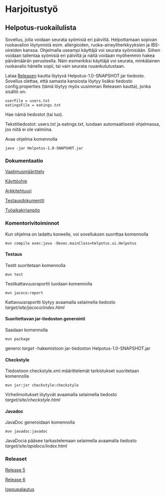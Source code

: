 # Harjoitustyö

## Helpotus-ruokailulista

Sovellus, jolla voidaan seurata syömisiä eri päiviltä. Helpottamaan sopivan ruokavalion löytymistä esim. allergioiden, ruoka-aineyliherkkyyksien ja IBS-oireiden kanssa. 
Ohjelmalla useampi käyttäjä voi seurata syömisiään. Siihen voidaan tallentaa syömisiä eri päiviltä ja näitä voidaan myöhemmin hakea päivämäärän perusteella. Näin esimerkiksi käyttäjä voi seurata, minkälainen ruokavalio hänelle sopii, tai vain seurata ruuankulutustaan.

Lataa [Releasen](https://github.com/KilpiV/ot-harjoitustyo/releases/tag/loppupalautus) kautta löytyvä Helpotus-1.0-SNAPSHOT.jar tiedosto.
Sovellus olettaa, että samasta kansiosta löytyy lisäksi tiedosto config.properties (tämä löytyy myös uusimman Releasen kautta), jonka sisältö on:
```
userFile = users.txt
eatingsFile = eatings.txt
```
Hae nämä tiedostot (tai luo).

Tekstitiedostot: users.txt ja eatings.txt, luodaan automaattisesti ohjelmassa, jos niitä ei ole valmiina. 

Avaa ohjelma komennolla
```
java -jar Helpotus-1.0-SNAPSHOT.jar
```

### Dokumentaatio

[Vaatimusmäärittely](https://github.com/KilpiV/ot-harjoitustyo/blob/master/Dokumentaatio/Vaatimusm%C3%A4%C3%A4rittely_Helpotus.md)

[Käyttöohje](https://github.com/KilpiV/ot-harjoitustyo/blob/master/Dokumentaatio/K%C3%A4ytt%C3%B6ohje.md)

[Arkkitehtuuri](https://github.com/KilpiV/ot-harjoitustyo/blob/master/Dokumentaatio/Arkkitehtuuri.md)

[Testausdokumentti](https://github.com/KilpiV/ot-harjoitustyo/blob/master/Dokumentaatio/Testausdokumentti.md)

[Työaikakirjanpito](https://github.com/KilpiV/ot-harjoitustyo/blob/master/Dokumentaatio/Ty%C3%B6aikakirjanpito.md)


### Komentorivitoiminnot

Kun ohjelma on ladattu koneelle, voi sovelluksen suorittaa komennolla
```
mvn compile exec:java -Dexec.mainClass=helpotus.ui.Helpotus
```

#### Testaus

Testit suoritetaan komennolla

```
mvn test
```

Testikattavuusraportti luodaan komennolla

```
mvn jacoco:report
```
Kattavuusraportti löytyy avaamalla selaimella tiedosto *target/site/jacoco/index.html*


#### Suoritettavan jar-tiedoston generointi

Saadaan komennolla

```
mvn package
```
generoi *target* -hakemistoon jar-tiedoston Helpotus-1.0-SNAPSHOT.jar


#### Checkstyle

Tiedostoon checkstyle.xml määrittelemät tarkistukset suoritetaan komennolla

```
mvn jxr:jxr checkstyle:checkstyle
```

Virheilmoitukset löytyvät avaamalla selaimella tiedosto *target/site/checkstyle.html*

#### Javadoc

JavaDoc generoidaan komennolla

```
mvn javadoc:javadoc
```

JavaDocia pääsee tarkastelemaan selaimella avaamalla tiedosto *target/site/apidocs/index.html*


### Releaset
[Release 5](https://github.com/KilpiV/ot-harjoitustyo/releases/tag/viikko5)

[Release 6](https://github.com/KilpiV/ot-harjoitustyo/releases/tag/viikko6)

[loppupalautus](https://github.com/KilpiV/ot-harjoitustyo/releases/tag/loppupalautus)

